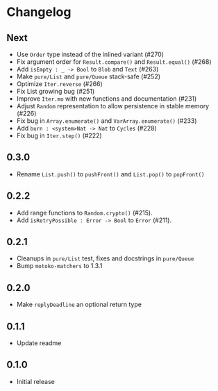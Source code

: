 # Changelog

## Next

* Use `Order` type instead of the inlined variant (#270)
* Fix argument order for `Result.compare()` and `Result.equal()` (#268)
* Add `isEmpty : _ -> Bool` to `Blob` and `Text` (#263)
* Make `pure/List` and `pure/Queue` stack-safe (#252)
* Optimize `Iter.reverse` (#266)
* Fix List growing bug (#251)
* Improve `Iter.mo` with new functions and documentation (#231)
* Adjust `Random` representation to allow persistence in stable memory (#226)
* Fix bug in `Array.enumerate()` and `VarArray.enumerate()` (#233)
* Add `burn : <system>Nat -> Nat` to `Cycles` (#228)
* Fix bug in `Iter.step()` (#222)

## 0.3.0

* Rename `List.push()` to `pushFront()` and `List.pop()` to `popFront()`

## 0.2.2

* Add range functions to `Random.crypto()` (#215).
* Add `isRetryPossible : Error -> Bool` to `Error` (#211).

## 0.2.1

* Cleanups in `pure/List` test, fixes and docstrings in `pure/Queue`
* Bump `motoko-matchers` to 1.3.1

## 0.2.0

* Make `replyDeadline` an optional return type

## 0.1.1

* Update readme

## 0.1.0

* Initial release
